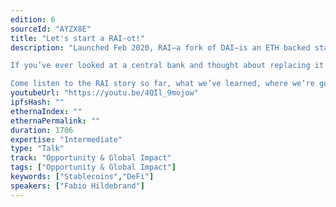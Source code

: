 ```yaml
---
edition: 6
sourceId: "AYZX8E"
title: "Let's start a RAI-ot!"
description: "Launched Feb 2020, RAI—a fork of DAI—is an ETH backed stable-ish coin that uses an onchain PI controller to set interest rates automatically and emphasizes “ungovernance”.

If you’ve ever looked at a central bank and thought about replacing it with a computer, this talk is for you!

Come listen to the RAI story so far, what we’ve learned, where we’re going, and why we think the RAI model of controlled, floating exchange rates are going to be the future of DeFi and beyond."
youtubeUrl: "https://youtu.be/4QIl_9mojow"
ipfsHash: ""
ethernaIndex: ""
ethernaPermalink: ""
duration: 1706
expertise: "Intermediate"
type: "Talk"
track: "Opportunity & Global Impact"
tags: ["Opportunity & Global Impact"]
keywords: ["Stablecoins","DeFi"]
speakers: ["Fabio Hildebrand"]
---
```

